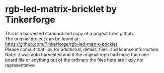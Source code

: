 
# rgb-led-matrix-bricklet by Tinkerforge  
This is a harvested standardized copy of a project from github.  
The original project can be found at:  
https://github.com/Tinkerforge/rgb-led-matrix-bricklet  
Please consult that link for additional, details, files, and license information.  
Note: It was auto harvested and if the original repo had more than one board file or anything out of the ordinary the files here are likely not representative.  
    